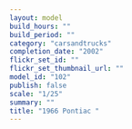 ```yaml
---
layout: model
build_hours: ""
build_period: ""
category: "carsandtrucks"
completion_date: "2002"
flickr_set_id: ""
flickr_set_thumbnail_url: ""
model_id: "102"
publish: false
scale: "1/25"
summary: ""
title: "1966 Pontiac "
---
```



